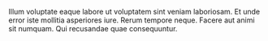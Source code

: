 Illum voluptate eaque labore ut voluptatem sint veniam laboriosam. Et unde error iste mollitia asperiores iure. Rerum tempore neque. Facere aut animi sit numquam. Qui recusandae quae consequuntur.